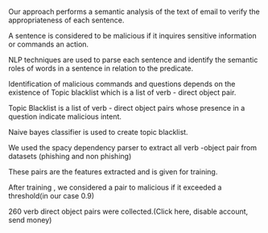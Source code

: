 Our approach performs a semantic analysis of the text of email to verify the appropriateness of each sentence.

A sentence is considered to be malicious if it inquires sensitive information or commands an action.

NLP techniques are used to parse each sentence and identify the semantic roles of  words in a sentence in relation to the predicate.

Identification of malicious commands and questions depends on the existence of Topic blacklist which is a list of verb - direct object pair.

Topic Blacklist is a list of verb - direct object pairs whose presence in a question indicate malicious intent.

Naive bayes classifier is used to create topic blacklist.

We used the spacy dependency parser to extract all verb -object pair from datasets (phishing and non phishing)

These pairs are the features extracted and is given for training.

After training , we considered a pair to malicious if it exceeded a threshold(in our case 0.9)

260 verb direct object pairs were collected.(Click here, disable account, send money)
